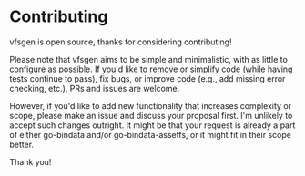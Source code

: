 Contributing
============

vfsgen is open source, thanks for considering contributing!

Please note that vfsgen aims to be simple and minimalistic, with as little to configure as possible. If you'd like to remove or simplify code (while having tests continue to pass), fix bugs, or improve code (e.g., add missing error checking, etc.), PRs and issues are welcome.

However, if you'd like to add new functionality that increases complexity or scope, please make an issue and discuss your proposal first. I'm unlikely to accept such changes outright. It might be that your request is already a part of either go-bindata and/or go-bindata-assetfs, or it might fit in their scope better.

Thank you!
